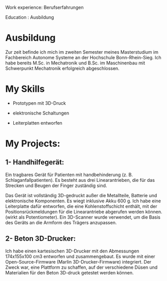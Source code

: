 Work experience: Berufserfahrungen


Education : Ausbildung

# Ausbildung

Zur zeit befinde ich mich im zweiten Semester meines Masterstudium im Fachbereich Autonome Systeme an der Hochschule Bonn-Rhein-Sieg. Ich habe bereits M.Sc. in Mechatronik und B.Sc. im Maschinenbau mit Schwerpunkt Mechatronik erfolgreich abgeschlossen.

# My Skills

 - Prototypen mit 3D-Druck
 
 
 - elektronische Schaltungen
 
 
 - Leiterplatten entworfen
# My Projects:

## 1- Handhilfegerät:
Ein tragbares Gerät für Patienten mit handbehinderung (z. B. Schlaganfallpatienten). Es besteht aus drei Linearantrieben, die für das Strecken und Beugen der Finger zuständig sind.

Das Gerät ist vollständig 3D-gedruckt außer die Metallteile, Batterie und elektronische Komponenten. Es wiegt inklusive Akku 600 g.
Ich habe eine Leiterplatte dafür entworfen, die eine Kohlenstoffschicht enthält, mit der Positionsrückmeldungen für die Linearantriebe abgerufen werden können. (wirkt als Potentiometer).
Ein 3D-Scanner wurde verwendet, um die Basis des Geräts an die Armform des Trägers anzupassen.

## 2- Beton 3D-Drucker:
Ich habe einen kartesischen 3D-Drucker mit den Abmessungen 174x155x100 cm3 entworfen und zusammengebaut.
Es wurde mit einer Open-Source-Firmware (Marlin 3D-Drucker-Firmware) integriert.
Der Zweck war, eine Plattform zu schaffen, auf der verschiedene Düsen und Materialien für den Beton 3D-druck getestet werden können.
